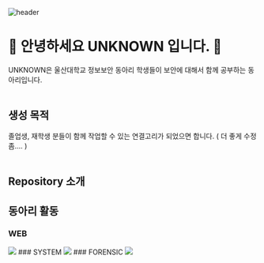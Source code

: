 ![header](https://capsule-render.vercel.app/api?type=rounded&color=timeGradient&text=Welcome%20to%20UNKNOWN's%20GitHub%20👋&animation=twinkling&fontSize=40&fontAlignY=50&fontAlign=50&height=180)

# 👋 안녕하세요 UNKNOWN 입니다. 👋 
UNKNOWN은 울산대학교 정보보안 동아리 학생들이 보안에 대해서 함께 공부하는 동아리입니다.  
<br/>

## 생성 목적  
졸업생, 재학생 분들이 함께 작업할 수 있는 연결고리가 되었으면 합니다. ( 더 좋게 수정 좀.... )  
<br/>

## Repository 소개 

## 동아리 활동
### WEB
<img src="https://img.shields.io/badge/WEB-FF5733?style=for-the-badge&logo=html5&logoColor=white">
### SYSTEM
<img src="https://img.shields.io/badge/SYSTEM-007396?style=for-the-badge&logo=java&logoColor=white">
### FORENSIC
<img src="https://img.shields.io/badge/FORENSIC-4285F4?style=for-the-badge&logo=google&logoColor=white">

